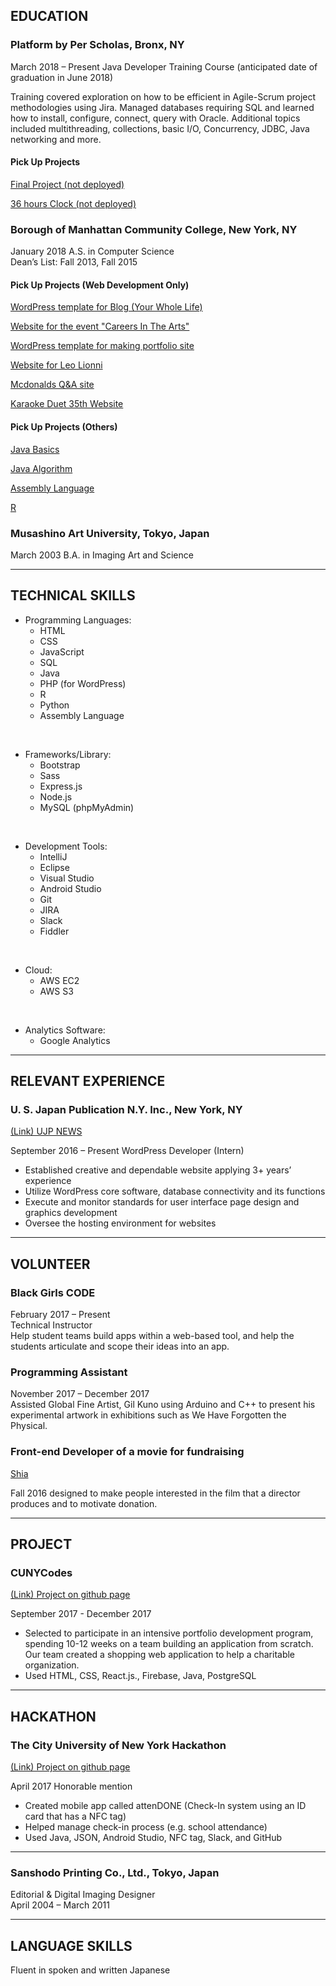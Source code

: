 ## EDUCATION
### Platform by Per Scholas, Bronx, NY
March 2018 – Present Java Developer Training Course (anticipated date of graduation in June 2018)

Training covered exploration on how to be efficient in Agile-Scrum project methodologies using Jira. Managed databases requiring SQL and learned how to install, configure, connect, query with Oracle. Additional topics included multithreading, collections, basic I/O, Concurrency, JDBC, Java networking and more. 

#### Pick Up Projects
[Final Project (not deployed)](https://github.com/sayaka-tamura/PerScholas_JavaDeveloper/tree/master/finalCaseStudies_springMVC)

[36 hours Clock (not deployed)](https://github.com/sayaka-tamura/PerScholas_JavaDeveloper/tree/master/Week9_HTML/MyProject_ClockLong)

### Borough of Manhattan Community College, New York, NY
January 2018 A.S. in Computer Science  
Dean’s List: Fall 2013, Fall 2015

#### Pick Up Projects (Web Development Only)

[WordPress template for Blog (Your Whole Life)](https://github.com/sayaka-tamura/WPtemplate_YourWholeLife/commits/master)

[Website for the event "Careers In The Arts"](https://github.com/sayaka-tamura/CareersInTheArts_Responsive)

[WordPress template for making portfolio site](https://github.com/sayaka-tamura/WPtemplate_Portfolio)

[Website for Leo Lionni](https://github.com/sayaka-tamura/leolionni_Portfolio)

[Mcdonalds Q&A site](https://github.com/sayaka-tamura/mcdonaldsQandA)

[Karaoke Duet 35th Website](https://github.com/sayaka-tamura/KaraokeDuet_Website)

#### Pick Up Projects (Others)
[Java Basics](https://github.com/sayaka-tamura/java)

[Java Algorithm](https://github.com/sayaka-tamura/algorithm_Java)

[Assembly Language](https://github.com/sayaka-tamura/AssemblyLanguage-MASM)

[R](https://github.com/sayaka-tamura/R)

### Musashino Art University, Tokyo, Japan
March 2003 B.A. in Imaging Art and Science 

*****   

## TECHNICAL SKILLS
* Programming Languages: 
    * HTML
    * CSS
    * JavaScript
    * SQL
    * Java
    * PHP (for WordPress)
    * R
    * Python
    * Assembly Language
<br />  

* Frameworks/Library: 
    * Bootstrap
    * Sass
    * Express.js
    * Node.js
    * MySQL (phpMyAdmin)  
<br />  

* Development Tools: 
    * IntelliJ
    * Eclipse
    * Visual Studio
    * Android Studio
    * Git
    * JIRA
    * Slack
    * Fiddler  
<br />  

* Cloud: 
    * AWS EC2
    * AWS S3
<br />  

* Analytics Software: 
    * Google Analytics  

*****  

## RELEVANT EXPERIENCE
### U. S. Japan Publication N.Y. Inc., New York, NY

[(Link) UJP NEWS](https://ujpdb.com/)

September 2016 – Present
WordPress Developer (Intern)
* Established creative and dependable website applying 3+ years’ experience
* Utilize WordPress core software, database connectivity and its functions  
* Execute and monitor standards for user interface page design and graphics development
* Oversee the hosting environment for websites  

---------------------------------------  

## VOLUNTEER
### Black Girls CODE
February 2017 – Present  
Technical Instructor  
Help student teams build apps within a web-based tool, and help the students articulate and scope their ideas into an app. 
 
### Programming Assistant  
November 2017 – December 2017  
Assisted Global Fine Artist, Gil Kuno using Arduino and C++ to present his experimental artwork in exhibitions such as We Have Forgotten the Physical.  

### Front-end Developer of a movie for fundraising
[Shia](https://www.sayaka-tmr.com/works/shia-movie/)

Fall 2016
designed to make people interested in the film that a director produces and to motivate donation.

---------------------------------------  

## PROJECT 
### CUNYCodes  

[(Link) Project on github page](https://github.com/CUNYTech/closetShare)

September 2017 - December 2017  
* Selected to participate in an intensive portfolio development program, spending 10-12 weeks on a team building an application from scratch. Our team created a shopping web application to help a charitable organization.
* Used HTML, CSS, React.js., Firebase, Java, PostgreSQL 

---------------------------------------  

## HACKATHON
### The City University of New York Hackathon  

[(Link) Project on github page](https://github.com/Nukki/attenDONE)

April 2017                                                                                                                             Honorable mention  
* Created mobile app called attenDONE (Check-In system using an ID card that has a NFC tag)
* Helped manage check-in process (e.g. school attendance)
* Used Java, JSON, Android Studio, NFC tag, Slack, and GitHub  

---------------------------------------  
 
### Sanshodo Printing Co., Ltd., Tokyo, Japan
Editorial & Digital Imaging Designer  
April 2004 – March 2011  

---------------------------------------  

## LANGUAGE SKILLS
Fluent in spoken and written Japanese

